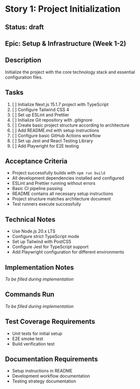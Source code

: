 # Story 1: Project Initialization

## Status: draft

## Epic: Setup & Infrastructure (Week 1-2)

## Description

Initialize the project with the core technology stack and essential configuration files.

## Tasks

1. [ ] Initialize Next.js 15.1.7 project with TypeScript
2. [ ] Configure Tailwind CSS 4
3. [ ] Set up ESLint and Prettier
4. [ ] Initialize Git repository with .gitignore
5. [ ] Create basic project structure according to architecture
6. [ ] Add README.md with setup instructions
7. [ ] Configure basic GitHub Actions workflow
8. [ ] Set up Jest and React Testing Library
9. [ ] Add Playwright for E2E testing

## Acceptance Criteria

- Project successfully builds with `npm run build`
- All development dependencies installed and configured
- ESLint and Prettier running without errors
- Basic CI pipeline passing
- README contains all necessary setup instructions
- Project structure matches architecture document
- Test runners execute successfully

## Technical Notes

- Use Node.js 20.x LTS
- Configure strict TypeScript mode
- Set up Tailwind with PostCSS
- Configure Jest for TypeScript support
- Add Playwright configuration for different environments

## Implementation Notes

*To be filled during implementation*

## Commands Run

*To be filled during implementation*

## Test Coverage Requirements

- Unit tests for initial setup
- E2E smoke test
- Build verification test

## Documentation Requirements

- Setup instructions in README
- Development workflow documentation
- Testing strategy documentation
